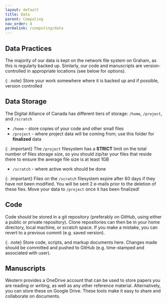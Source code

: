 ```yaml
---
layout: default
title: Data
parent: Computing
nav_order: 4
permalink: /computing/data
---
```


## Data Practices

The majority of our data is kept on the network file system on Graham, as this 
is regularly backed up. Simlarly, our code and manuscripts are 
version-controlled in appropriate locations (see below for options).

{: .note}
Store your work somewhere where it is backed up and if possible, 
version controlled

## Data Storage
The Digital Alliance of Canada has different tiers of storage: `/home`, 
`/project`, and `/scratch`

* `/home` - store copies of your code and other small files
* `/project` - where project data will be coming from; use this folder for 
**finalized** data

{: .important}
The `/project` filesystem has a **STRICT** limit on the total number of files 
storage size, so you should zip/tar your files that reside there to ensure the 
average file size is at least 1GB

* `/scratch` - where active work should be done

{: .important}
Files on the `/scratch` filesystem expire after 60 days if they have not been
modified. You will be sent 2 e-mails prior to the deletion of these fies. Move
your data to `/project` once it has been finalized!

## Code
Code should be stored in a git repository (preferably on GitHub, using either a
public or private repository). Clone repositories can then be in your home 
directory, local machine, or scratch space. If you make a mistake, you can 
revert to a previous commit (e.g. saved version).

{: .note}
Store code, scripts, and markup documents here. Changes made should be 
committed and pushed to GitHub (e.g. time-stamped and associated with user).

## Manuscripts
Western provides a OneDrive account that can be used to store papers you are
reading or writing, as well as any other reference material. Alternatively, you
can store these on Google Drive. These tools make it easy to share and 
collaborate on documents.